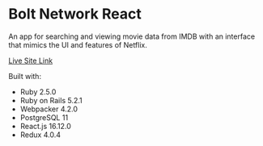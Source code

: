 # Bolt Network React

An app for searching and viewing movie data from IMDB with an
interface that mimics the UI and features of Netflix.

[Live Site Link](https://lit-anchorage-35230.herokuapp.com/)

Built with:

* Ruby 2.5.0
* Ruby on Rails 5.2.1
* Webpacker 4.2.0
* PostgreSQL 11
* React.js 16.12.0
* Redux 4.0.4
